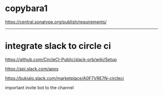 # copybara1
https://central.sonatype.org/publish/requirements/


--- 
 
# integrate slack to circle ci

https://github.com/CircleCI-Public/slack-orb/wiki/Setup

https://api.slack.com/apps

https://bukialo.slack.com/marketplace/A0F7VRE7N-circleci

important invite bot to the channel
  
